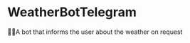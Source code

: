# WeatherBotTelegram
:robot::sun_with_face:A bot that informs the user about the weather on request
